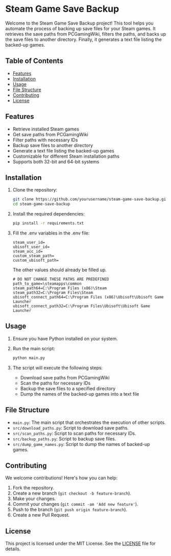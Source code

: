 # Steam Game Save Backup

Welcome to the Steam Game Save Backup project! This tool helps you automate the process of backing up save files for your Steam games. It retrieves the save paths from PCGamingWiki, filters the paths, and backs up the save files to another directory. Finally, it generates a text file listing the backed-up games.

## Table of Contents

- [Features](#features)
- [Installation](#installation)
- [Usage](#usage)
- [File Structure](#file-structure)
- [Contributing](#contributing)
- [License](#license)

## Features

- Retrieve installed Steam games
- Get save paths from PCGamingWiki
- Filter paths with necessary IDs
- Backup save files to another directory
- Generate a text file listing the backed-up games
- Customizable for different Steam installation paths
- Supports both 32-bit and 64-bit systems

## Installation

1. Clone the repository:

   ```sh
   git clone https://github.com/yourusername/steam-game-save-backup.git
   cd steam-game-save-backup
   ```

2. Install the required dependencies:

   ```sh
   pip install -r requirements.txt
   ```

3. Fill the .env variables in the .env file:

    ```plaintext
    steam_user_id=
    ubisoft_user_id=
    steam_acc_id=
    custom_steam_path=
    custom_ubisoft_path=
    ```
    The other values should already be filled up.
    ```
    # DO NOT CHANGE THESE PATHS ARE PREDEFINED
    path_to_game=\steamapps\common
    steam_path64=C:\Program Files (x86)\Steam
    steam_path32=C:\Program Files\Steam
    ubisoft_connect_path64=C:\Program Files (x86)\Ubisoft\Ubisoft Game Launcher
    ubisoft_connect_path32=C:\Program Files\Ubisoft\Ubisoft Game Launcher
    ```

## Usage

1. Ensure you have Python installed on your system.

2. Run the main script:

   ```sh
   python main.py
   ```

3. The script will execute the following steps:
   - Download save paths from PCGamingWiki
   - Scan the paths for necessary IDs
   - Backup the save files to a specified directory
   - Dump the names of the backed-up games into a text file

## File Structure

- `main.py`: The main script that orchestrates the execution of other scripts.
- `src/download_paths.py`: Script to download save paths.
- `src/scan_paths.py`: Script to scan paths for necessary IDs.
- `src/backup_paths.py`: Script to backup save files.
- `src/dump_game_names.py`: Script to dump the names of backed-up games.

## Contributing

We welcome contributions! Here's how you can help:

1. Fork the repository.
2. Create a new branch (`git checkout -b feature-branch`).
3. Make your changes.
4. Commit your changes (`git commit -am 'Add new feature'`).
5. Push to the branch (`git push origin feature-branch`).
6. Create a new Pull Request.

## License

This project is licensed under the MIT License. See the [LICENSE](LICENSE) file for details.